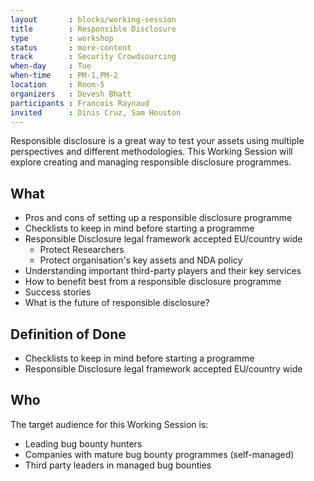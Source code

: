 ```yaml
---
layout       : blocks/working-session
title        : Responsible Disclosure
type         : workshop
status       : more-content
track        : Security Crowdsourcing
when-day     : Tue
when-time    : PM-1,PM-2
location     : Room-5
organizers   : Devesh Bhatt
participants : Francois Raynaud
invited      : Dinis Cruz, Sam Houston
---
```


Responsible disclosure is a great way to test your assets using multiple perspectives and different methodologies. This Working Session will explore creating and managing responsible disclosure programmes. 

## What

- Pros and cons of setting up a responsible disclosure programme
- Checklists to keep in mind before starting a programme
- Responsible Disclosure legal framework accepted EU/country wide
   - Protect Researchers
   - Protect organisation's key assets and NDA policy
- Understanding important third-party players and their key services
- How to benefit best from a responsible disclosure programme
- Success stories
- What is the future of responsible disclosure?

## Definition of Done

- Checklists to keep in mind before starting a programme
- Responsible Disclosure legal framework accepted EU/country wide

## Who

The target audience for this Working Session is:

* Leading bug bounty hunters
* Companies with mature bug bounty programmes (self-managed)
* Third party leaders in managed bug bounties
